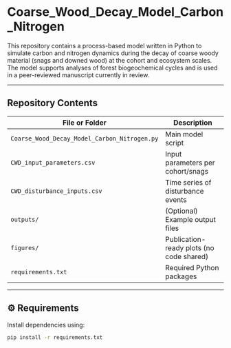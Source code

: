 # Coarse_Wood_Decay_Model_Carbon_Nitrogen

This repository contains a process-based model written in Python to simulate carbon and nitrogen dynamics during the decay of coarse woody material (snags and downed wood) at the cohort and ecosystem scales. The model supports analyses of forest biogeochemical cycles and is used in a peer-reviewed manuscript currently in review.

---

## Repository Contents

| File or Folder                    | Description |
|----------------------------------|-------------|
| `Coarse_Wood_Decay_Model_Carbon_Nitrogen.py` | Main model script |
| `CWD_input_parameters.csv`       | Input parameters per cohort/snags |
| `CWD_disturbance_inputs.csv`     | Time series of disturbance events |
| `outputs/`                        | (Optional) Example output files |
| `figures/`                        | Publication-ready plots (no code shared) |
| `requirements.txt`               | Required Python packages |

---

## ⚙️ Requirements

Install dependencies using:

```bash
pip install -r requirements.txt

